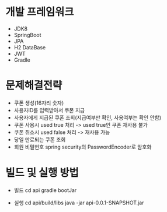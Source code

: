 # 개발 프레임워크
* JDK8
* SpringBoot
* JPA
* H2 DataBase
* JWT
* Gradle

# 문제해결전략
* 쿠폰 생성(16자리 숫자)
* 사용자ID를 입력받아서 쿠폰 지급
* 사용자에게 지급된 쿠폰 조회(지급여부만 확인, 사용여부는 확인 안함)
* 쿠폰 사용시 used true 처리 -> used true인 쿠폰 재사용 불가
* 쿠폰 취소시 used false 처리 -> 재사용 가능
* 당일 만료되는 쿠폰 조회
* 회원 비밀번호 spring security의 PasswordEncoder로 암호화

# 빌드 및 실행 방법
* 빌드
cd api
gradle bootJar

* 실행
cd api/build/libs
java -jar api-0.0.1-SNAPSHOT.jar
